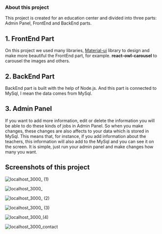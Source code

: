 ### About this project
This project is created for an education center and divided into three parts: Admin Panel, FrontEnd and BackEnd parts.

## 1. FrontEnd Part
On this project we used many libraries, [Material-ui](https://material-ui.com/) library to design and make more beautiful the FrontEnd part, for example.
**react-owl-carousel** to carousel the images and others.

## 2. BackEnd Part
BackEnd part is built with the help of Node.js. And this part is connected to MySql, I mean the data comes from MySql.  

## 3. Admin Panel
If you want to add more information, edit or delete the information you will be able to do these kinds of jobs in Admin Panel. So when you make changes, these changes are also affects to your data which is stored in MySql. This means that, for instance, if you add information about the teachers, this information will also add to the MySql and you can see it on the screen. It is simple, just run your admin panel and make changes how many you want.  

## Screenshots of this project 

![localhost_3000_ (1)](https://user-images.githubusercontent.com/75462686/144898807-198f0cce-d4aa-4509-8c81-557f9f6e1355.png)

![localhost_3000_](https://user-images.githubusercontent.com/75462686/144898836-6272af1e-babe-4448-82ef-0c024e35be90.png)

![localhost_3000_ (2)](https://user-images.githubusercontent.com/75462686/144898935-9cded1fd-7a8e-4b35-b840-f0222ddd0139.png)

![localhost_3000_ (3)](https://user-images.githubusercontent.com/75462686/144898844-de3f466c-9d73-42df-9cbc-a420cd45e365.png)

![localhost_3000_(4)](https://user-images.githubusercontent.com/75462686/144898970-a474e6f6-2810-4f5f-b87c-8bff9aa70765.png)

![localhost_3000_contact](https://user-images.githubusercontent.com/75462686/144898979-5e21ee2b-eed6-4545-b1d9-2c0340a7a74e.png)
